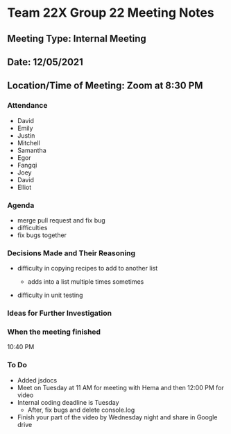 # Team 22X Group 22 Meeting Notes

## Meeting Type: Internal Meeting

## Date: 12/05/2021

## Location/Time of Meeting: Zoom at 8:30 PM

### Attendance

- David
- Emily
- Justin
- Mitchell
- Samantha
- Egor
- Fangqi
- Joey
- David
- Elliot

### Agenda

- merge pull request and fix bug
- difficulties
- fix bugs together

### Decisions Made and Their Reasoning

- difficulty in copying recipes to add to another list

  - adds into a list multiple times sometimes

- difficulty in unit testing

### Ideas for Further Investigation

### When the meeting finished

10:40 PM

### To Do

- Added jsdocs
- Meet on Tuesday at 11 AM for meeting with Hema and then 12:00 PM for video
- Internal coding deadline is Tuesday
  - After, fix bugs and delete console.log
- Finish your part of the video by Wednesday night and share in Google drive
